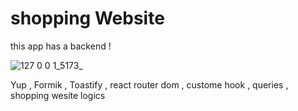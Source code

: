 # shopping Website

this app has a backend !

![127 0 0 1_5173_](https://user-images.githubusercontent.com/86645460/236780824-67ad86f5-c04f-4f4f-83ba-64767c3eae2c.png)

Yup , Formik , Toastify , react router dom , custome hook , queries , shopping wesite logics

